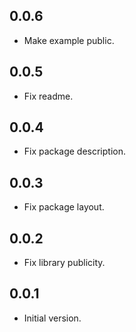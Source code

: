 ## 0.0.6

- Make example public.

## 0.0.5

- Fix readme.

## 0.0.4

- Fix package description.

## 0.0.3

- Fix package layout.

## 0.0.2

- Fix library publicity.

## 0.0.1

- Initial version.
